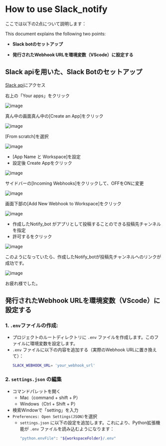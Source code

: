# How to use Slack_notify

ここでは以下の2点について説明します：

This document explains the following two points:

- **Slack botのセットアップ**
  
- **発行されたWebhook URLを環境変数（VScode）に設定する**


## Slack apiを用いた、Slack Botのセットアップ

[Slack api](https://api.slack.com)にアクセス

右上の「Your apps」をクリック

![image](https://github.com/Itsuki-2822/ML_Utilities/assets/135577168/c0b2ae97-60ac-4ff8-975f-6ccf925095b7)

真ん中の画面真ん中の[Create an App]をクリック

![image](https://github.com/Itsuki-2822/ML_Utilities/assets/135577168/48972444-c128-4c52-91a0-6d18288daa47)

[From scratch]を選択

![image](https://github.com/Itsuki-2822/ML_Utilities/assets/135577168/2ebb6a54-a3b5-46b9-b511-6db28743cec2)

- [App Name と Workspace]を設定
- 設定後 Create Appをクリック

![image](https://github.com/Itsuki-2822/ML_Utilities/assets/135577168/943f4916-c59b-4758-8268-2dd9aefe6cf4)

サイドバーの[Incoming Webhooks]をクリックして、OFFをONに変更

![image](https://github.com/Itsuki-2822/ML_Utilities/assets/135577168/6195b842-ae19-4106-8890-e784592f7e0d)

画面下部の[Add New Webhook to Workspace]をクリック

![image](https://github.com/Itsuki-2822/ML_Utilities/assets/135577168/299ed31c-e81d-4617-81c0-40e578fb82ad)

- 作成したNotify_bot がアプリとして投稿することのできる投稿先チャンネルを指定
- 許可するをクリック

![image](https://github.com/Itsuki-2822/ML_Utilities/assets/135577168/f058c499-1f97-4e0b-a54c-52618f215d96)

このようになっていたら、作成したNotify_botが投稿先チャンネルへのリンクが成功です。

![image](https://github.com/Itsuki-2822/ML_Utilities/assets/135577168/b3375ce2-5c53-4a83-9f88-8cb7308f1ee1)

お疲れ様でした。

## 発行されたWebhook URLを環境変数（VScode）に設定する
### 1. `.env`ファイルの作成:
- プロジェクトのルートディレクトリに `.env` ファイルを作成します。このファイルに環境変数を設定します。
- `.env` ファイルに以下の内容を追加する（実際のWebhook URLに置き換えて）：
  ```bash
  SLACK_WEBHOOK_URL= 'your_webhook_url'
  ```
### 2. `settings.json` の編集
- コマンドパレットを開く
  - Mac（command + shift + P）
  - Windows（Ctrl + Shift + P）
- 検索Windowで「setting」を入力
- `Preferences: Open Settings(JSON)`を選択
  - `settings.json` に以下の設定を追加します。これにより、Python拡張機能が `.env` ファイルを読み込むようになります：
    ```bash
    "python.envFile": "${workspaceFolder}/.env"
    ```
